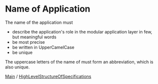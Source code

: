 # Name of Application

The name of the application must 
- describe the application's role in the modular application layer in few, but meaningful words
- be most precise
- be written in UpperCamelCase
- be unique

The uppercase letters of the name of must form an abbreviation, which is also unique.

[Main](./Main.md) / [HighLevelStructureOfSpecifications](./HighLevelStructureOfSpecifications.md)
